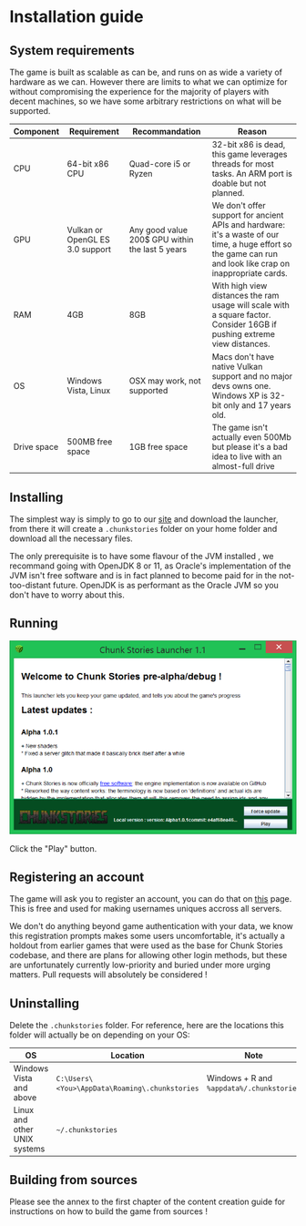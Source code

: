 # Installation guide

## System requirements

The game is built as scalable as can be, and runs on as wide a variety of hardware as we can. However there are limits to what we can optimize for without compromising the experience for the majority of players with decent machines, so we have some arbitrary restrictions on what will be supported.

| Component | Requirement | Recommandation | Reason |
| --- | --- | --- | --- |
| CPU | 64-bit x86 CPU | Quad-core i5 or Ryzen | 32-bit x86 is dead, this game leverages threads for most tasks. An ARM port is doable but not planned. |
| GPU | Vulkan or OpenGL ES 3.0 support | Any good value 200$ GPU within the last 5 years | We don't offer support for ancient APIs and hardware: it's a waste of our time, a huge effort so the game can run and look like crap on inappropriate cards. |
| RAM | 4GB | 8GB | With high view distances the ram usage will scale with a square factor. Consider 16GB if pushing extreme view distances. |
| OS | Windows Vista, Linux | OSX may work, not supported | Macs don't have native Vulkan support and no major devs owns one. Windows XP is 32-bit only and 17 years old. |
| Drive space | 500MB free space | 1GB free space | The game isn't actually even 500Mb but please it's a bad idea to live with an almost-full drive |

## Installing

The simplest way is simply to go to our [site](https://chunkstories.xyz) and download the launcher, from there it will create a `.chunkstories` folder on your home folder and download all the necessary files.

The only prerequisite is to have some flavour of the JVM installed <!-- Warning: Update this bit if we actually bundle a JVM ! -->, we recommand going with OpenJDK 8 or 11, as Oracle's implementation of the JVM isn't free software and is in fact planned to become paid for in the not-too-distant future. OpenJDK is as performant as the Oracle JVM so you don't have to worry about this.

## Running

![alt text](images/launcher.png "The game launcher")

Click the "Play" button.

## Registering an account

The game will ask you to register an account, you can do that on [this](https://chunkstories.xyz/register.php) page. This is free and used for making usernames uniques accross all servers.

 We don't do anything beyond game authentication with your data, we know this registration prompts makes some users uncomfortable, it's actually a holdout from earlier games that were used as the base for Chunk Stories codebase, and there are plans for allowing other login methods, but these are unfortunately currently low-priority and buried under more urging matters. Pull requests will absolutely be considered !

## Uninstalling

Delete the `.chunkstories` folder. For reference, here are the locations this folder will actually be on depending on your OS:

| OS | Location | Note |
| --- | --- | --- |
| Windows Vista and above | `C:\Users\<You>\AppData\Roaming\.chunkstories` | Windows + R and `%appdata%/.chunkstories` |
| Linux and other UNIX systems | `~/.chunkstories` | |

## Building from sources

Please see the annex to the first chapter of the content creation guide for instructions on how to build the game from sources !
